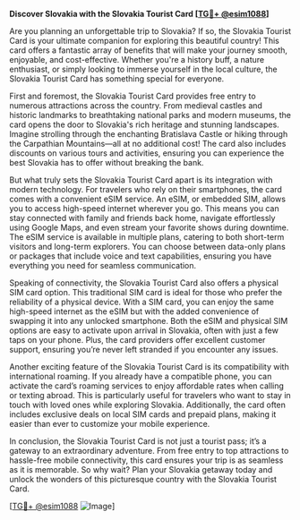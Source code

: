 **Discover Slovakia with the Slovakia Tourist Card [[TG💪+ @esim1088](https://t.me/s/esim1088)]**

Are you planning an unforgettable trip to Slovakia? If so, the Slovakia Tourist Card is your ultimate companion for exploring this beautiful country! This card offers a fantastic array of benefits that will make your journey smooth, enjoyable, and cost-effective. Whether you're a history buff, a nature enthusiast, or simply looking to immerse yourself in the local culture, the Slovakia Tourist Card has something special for everyone.

First and foremost, the Slovakia Tourist Card provides free entry to numerous attractions across the country. From medieval castles and historic landmarks to breathtaking national parks and modern museums, the card opens the door to Slovakia's rich heritage and stunning landscapes. Imagine strolling through the enchanting Bratislava Castle or hiking through the Carpathian Mountains—all at no additional cost! The card also includes discounts on various tours and activities, ensuring you can experience the best Slovakia has to offer without breaking the bank.

But what truly sets the Slovakia Tourist Card apart is its integration with modern technology. For travelers who rely on their smartphones, the card comes with a convenient eSIM service. An eSIM, or embedded SIM, allows you to access high-speed internet wherever you go. This means you can stay connected with family and friends back home, navigate effortlessly using Google Maps, and even stream your favorite shows during downtime. The eSIM service is available in multiple plans, catering to both short-term visitors and long-term explorers. You can choose between data-only plans or packages that include voice and text capabilities, ensuring you have everything you need for seamless communication.

Speaking of connectivity, the Slovakia Tourist Card also offers a physical SIM card option. This traditional SIM card is ideal for those who prefer the reliability of a physical device. With a SIM card, you can enjoy the same high-speed internet as the eSIM but with the added convenience of swapping it into any unlocked smartphone. Both the eSIM and physical SIM options are easy to activate upon arrival in Slovakia, often with just a few taps on your phone. Plus, the card providers offer excellent customer support, ensuring you’re never left stranded if you encounter any issues.

Another exciting feature of the Slovakia Tourist Card is its compatibility with international roaming. If you already have a compatible phone, you can activate the card’s roaming services to enjoy affordable rates when calling or texting abroad. This is particularly useful for travelers who want to stay in touch with loved ones while exploring Slovakia. Additionally, the card often includes exclusive deals on local SIM cards and prepaid plans, making it easier than ever to customize your mobile experience.

In conclusion, the Slovakia Tourist Card is not just a tourist pass; it’s a gateway to an extraordinary adventure. From free entry to top attractions to hassle-free mobile connectivity, this card ensures your trip is as seamless as it is memorable. So why wait? Plan your Slovakia getaway today and unlock the wonders of this picturesque country with the Slovakia Tourist Card. 

[[TG💪+ @esim1088](https://t.me/s/esim1088) ![Image](https://i.postimg.cc/Y0z9fWf4/image.png)]